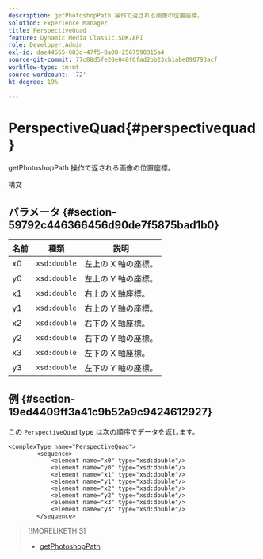 ```yaml
---
description: getPhotoshopPath 操作で返される画像の位置座標。
solution: Experience Manager
title: PerspectiveQuad
feature: Dynamic Media Classic,SDK/API
role: Developer,Admin
exl-id: dae44565-083d-47f5-8a08-2567590315a4
source-git-commit: 77c88d5fe20e048f6fad2bb23cb1abe090793acf
workflow-type: tm+mt
source-wordcount: '72'
ht-degree: 19%

---
```


# PerspectiveQuad{#perspectivequad}

getPhotoshopPath 操作で返される画像の位置座標。

構文

## パラメータ {#section-59792c446366456d90de7f5875bad1b0}

| 名前 | 種類 | 説明 |
|---|---|---|
| x0 | `xsd:double` | 左上の X 軸の座標。 |
| y0 | `xsd:double` | 左上の Y 軸の座標。 |
| x1 | `xsd:double` | 右上の X 軸座標。 |
| y1 | `xsd:double` | 右上の Y 軸の座標。 |
| x2 | `xsd:double` | 右下の X 軸座標。 |
| y2 | `xsd:double` | 右下の Y 軸の座標。 |
| x3 | `xsd:double` | 左下の X 軸座標。 |
| y3 | `xsd:double` | 左下の Y 軸の座標。 |

## 例 {#section-19ed4409ff3a41c9b52a9c9424612927}

この `PerspectiveQuad` type は次の順序でデータを返します。

```
<complexType name="PerspectiveQuad">
        <sequence>
            <element name="x0" type="xsd:double"/>
            <element name="y0" type="xsd:double"/>
            <element name="x1" type="xsd:double"/>
            <element name="y1" type="xsd:double"/>
            <element name="x2" type="xsd:double"/>
            <element name="y2" type="xsd:double"/>
            <element name="x3" type="xsd:double"/>
            <element name="y3" type="xsd:double"/>
        </sequence>
```

>[!MORELIKETHIS]
>
>* [getPhotoshopPath](../../operations/c-operations-intro/c-methods/r-get-photoshop-path.md#reference-545f902f84194951ac04e947fdc803b9)

